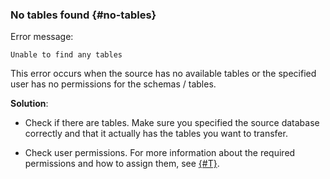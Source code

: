 ### No tables found {#no-tables}

Error message:

```text
Unable to find any tables
```

This error occurs when the source has no available tables or the specified user has no permissions for the schemas / tables.

**Solution**:

* Check if there are tables. Make sure you specified the source database correctly and that it actually has the tables you want to transfer.

* Check user permissions. For more information about the required permissions and how to assign them, see [{#T}](../../../../data-transfer/operations/endpoint/source/clickhouse.md#prepare).
